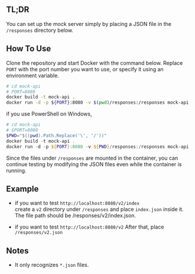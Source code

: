 ## TL;DR
You can set up the mock server simply by placing a JSON file in the `/responses` directory below.

## How To Use
Clone the repository and start Docker with the command below.
Replace `PORT` with the port number you want to use, or specify it using an environment variable.
```bash
# cd mock-api
# PORT=8080
docker build -t mock-api .
docker run -d -p ${PORT}:8080 -v $(pwd)/responses:/responses mock-api
```

if you use PowerShell on Windows,
```ps1
# cd mock-api
# $PORT=8080
$PWD="$((pwd).Path.Replace('\', '/'))"
docker build -t mock-api .
docker run -d -p ${PORT}:8080 -v ${PWD}/responses:/responses mock-api
```

Since the files under `/responses` are mounted in the container, you can continue testing by modifying the JSON files even while the container is running.

## Example
- if you want to test `http://localhost:8080/v2/index`  
create a `v2` directory under `/responses` and place `index.json` inside it.
The file path should be /responses/v2/index.json.

- if you want to test `http://localhost:8080/v2` 
After that, place `/responses/v2.json` 

## Notes
- It only recognizes `*.json` files.
